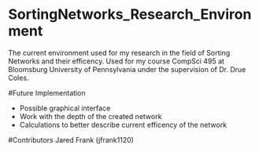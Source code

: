 # SortingNetworks_Research_Environment
The current environment used for my research in the field of Sorting Networks and their efficency. 
Used for my course CompSci 495 at Bloomsburg University of Pennsylvania under the supervision of Dr. Drue Coles.

#Future Implementation
- Possible graphical interface
- Work with the depth of the created network
- Calculations to better describe current efficency of the network

#Contributors
Jared Frank (jfrank1120)
